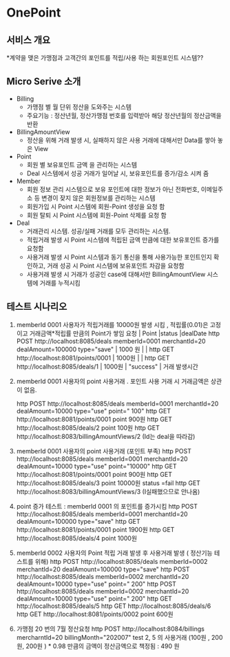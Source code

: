 # OnePoint

## 서비스 개요 
*계약을 맺은 가맹점과 고객간의 포인트를 적립/사용 하는 회원포인트 시스템?? 

## Micro Serive 소개 
* Billing
	* 가맹점 별 월 단위 정산을 도와주는 시스템 
	* 주요기능 : 정산년월, 정산가맹점 번호를 입력받아 해당 정산년월의 정산금액을 반환  
* BillingAmountView
	*  정산을 위해 거래 발생 시, 실패하지 않은 사용 거래에 대해서만 Data를 쌓아 놓은 View 
* Point
	* 회원 별 보유포인트 금액 을 관리하는 시스템 
	* Deal 시스템에서 성공 거래가 일어날 시, 보유포인트를 증가/감소 시켜 줌 
* Member
	* 회원 정보 관리 시스템으로 보유 포인트에 대한 정보가 아닌 전화번호, 이메일주소 등 변경이 잦지 않은 회원정보를 관리하는 시스템
	* 회원가입 시 Point 시스템에 회원-Point 생성을 요청 함 
	* 회원 탈퇴 시 Point 시스템에 회원-Point 삭제를 요청 함 
* Deal 
	* 거래관리 시스템. 성공/실패 거래를 모두 관리하는 시스템. 
	* 적립거래 발생 시 Point 시스템에 적립된 금액 만큼에 대한 보유포인트 증가를 요청함 
	* 사용거래 발생 시 Point 시스템과 동기 통신을 통해 사용가능한 포인트인지 확인하고, 거래 성공 시 Point 시스템에 보유포인트 차감을 요청함  
	* 사용거래 발생 시 거래가 성공인 case에 대해서만 BillingAmountView 시스템에 거래를 누적시킴

## 테스트 시나리오 
1. memberId 0001 사용자가 적립거래를 10000원 발생 시킴 , 적립률(0.01)은 고정이고 거래금액*적립률 만큼의 Point가 쌓임 
	요청 | Point |status |dealDate
	http POST http://localhost:8085/deals memberId=0001 merchantId=20 dealAmount=100000 type="save"          |  1000 원  | | 
	http GET http://localhost:8081/points/0001            | 1000원 | |
    	http GET http://localhost:8085/deals/1                   |  1000원  | "success"  |  거래 발생시간

2. memberId 0001 사용자의 point 사용거래 . 포인트 사용 거래 시 거래금액은 상관이 없음. 
	
	http POST http://localhost:8085/deals memberId=0001 merchantId=20 dealAmount=10000 type="use"  point=" 100"
	http GET http://localhost:8081/points/0001  		point 900원
    	http GET http://localhost:8085/deals/2 			point 100원 
	http GET http://localhost:8083/billingAmountViews/2 (Id는 deal을 따라감)

3. memberId 0001 사용자의 point 사용거래 (포인트 부족)
	http POST http://localhost:8085/deals memberId=0001 merchantId=20 dealAmount=10000 type="use"  point="10000"
	http GET http://localhost:8081/points/0001 		point 900원
    	http GET http://localhost:8085/deals/3 			point 10000원 status =fail
	http GET http://localhost:8083/billingAmountViews/3 (I실패했으므로 안나옴)


4. point 증가 테스트 : memberId 0001 의 포인트를 증가시킴 
	http POST http://localhost:8085/deals memberId=0001 merchantId=20 dealAmount=100000 type="save" 
	http GET http://localhost:8081/points/0001 		point 1900원
    	http GET http://localhost:8085/deals/4 			point 1000원


5. memberId 0002 사용자의 Point 적립 거래 발생 후 사용거래 발생 ( 정산기능 테스트를 위해) 
	http POST http://localhost:8085/deals memberId=0002 merchantId=20 dealAmount=100000 type="save" 
	http POST http://localhost:8085/deals memberId=0002 merchantId=20 dealAmount=10000 type="use"  point=" 200"
	http POST http://localhost:8085/deals memberId=0002 merchantId=20 dealAmount=10000 type="use"  point=" 200"
	http GET http://localhost:8085/deals/5
	http GET http://localhost:8085/deals/6
        http GET http://localhost:8081/points/0002 		point 600원


6. 가맹점 20 번의 7월 정산요청 
	http POST http://localhost:8084/billings mercharntId=20 billingMonth="202007"
	test 2, 5 의 사용거래 (100원 , 200원, 200원 ) * 0.98 만큼의 금액이 정산금액으로 책정됨  : 490 원 
